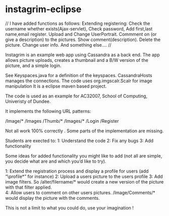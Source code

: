 instagrim-eclipse
=================
// I have added functions as follows:
Extending registering: Check the username whether exists(Ajax-servlet), Check password, Add first,last name,email register.
Upload and Change UserPortrait.
Commment on (or give a description) to the pictures.
Show comment(description).
Delete the picture.
Change user info.
And something else....
//

Instagrim  is an example web app using Cassandra as a back end.   The app allows picture uploads, creates a thumbnail and 
a  B/W version of the picture, and a simple login.

See Keyspaces.java for a definition of the keyspaces.
CassandraHosts manages the connections. 
The code uses org.imgscalr.Scalr for image manipulation
It is a eclipse maven based project.


The code is used as an example for AC32007, School of Computing, Univeristy of Dundee.

It implements the following URL patterns:

/Image/*
/Images
/Thumb/*
 /Images/*
/Login
/Register

Not all work 100% correctly .  Some parts of the implementation are missing.

Students are exected  to:
1: Understand the code
2: Fix any bugs
3: Add functionality

Some ideas for added functionality you might like to add (not all are simple, you decide what are and which you’d like to try).

1: Extend the registration process and display a profile for users (add “\profile\*” for  instance)
2: Upload a users picture to the users profile
3: Add image filters.  So /alter/filername/* would create a new version of the picture with that filter  applied.  
4: Allow users to comment on other users pictures. /Image/Comments/* would display the picture with the comments.

This is not a limit to what you could do, use your imagination !
